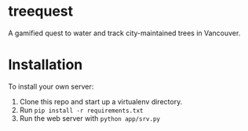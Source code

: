 treequest
=========

A gamified quest to water and track city-maintained trees in Vancouver.

# Installation
To install your own server:

1. Clone this repo and start up a virtualenv directory.
2. Run `pip install -r requirements.txt`
3. Run the web server with `python app/srv.py`

